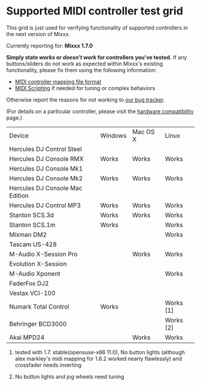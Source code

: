# Supported MIDI controller test grid

This grid is just used for verifying functionality of supported
controllers in the next version of Mixxx.

Currently reporting for: **Mixxx 1.7.0**

**Simply state *works* or *doesn't work* for controllers you've
tested.** If any buttons/sliders do not work as expected within Mixxx's
existing functionality, please fix them using the following information:

  - [MIDI controller mapping file
    format](midi_controller_mapping_file_format)
  - [MIDI Scripting](MIDI%20Scripting) if needed for tuning or complex
    behaviors

Otherwise report the reasons for not working to [our bug
tracker](https://launchpad.net/mixxx/+filebug).

(For details on a particular controller, please visit the [hardware
compatibility](hardware%20compatibility) page.)

|                                 |         |          |             |
| ------------------------------- | ------- | -------- | ----------- |
| Device                          | Windows | Mac OS X | Linux       |
| Hercules DJ Control Steel       |         |          |             |
| Hercules DJ Console RMX         | Works   | Works    | Works       |
| Hercules DJ Console Mk1         |         |          |             |
| Hercules DJ Console Mk2         | Works   | Works    | Works       |
| Hercules DJ Console Mac Edition |         |          |             |
| Hercules DJ Control MP3         | Works   | Works    | Works       |
| Stanton SCS.3d                  | Works   | Works    | Works       |
| Stanton SCS.1m                  | Works   |          | Works       |
| Mixman DM2                      |         |          | Works       |
| Tascam US-428                   |         |          |             |
| M-Audio X-Session Pro           |         | Works    | Works       |
| Evolution X-Session             |         |          |             |
| M-Audio Xponent                 |         |          | Works       |
| FaderFox DJ2                    |         |          |             |
| Vestax VCI-100                  |         |          |             |
| Numark Total Control            | Works   |          | Works \[1\] |
| Behringer BCD3000               |         |          | Works \[2\] |
| Akai MPD24                      |         | Works    | Works       |

1.  tested with 1.7. stable(opensuse-x86 11.0), No button lights
    (although alex markley's midi mapping for 1.6.2 worked nearly
    flawlessly) and crossfader needs inverting

2.  No button lights and jog wheels need tuning
